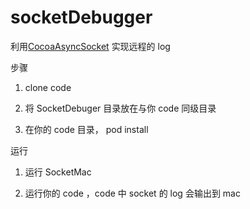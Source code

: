 # socketDebugger

利用[CocoaAsyncSocket](https://github.com/robbiehanson/CocoaAsyncSocket) 实现远程的 log

步骤

1. clone code

2. 将 SocketDebuger 目录放在与你 code 同级目录

3. 在你的 code 目录， pod install

运行

1. 运行 SocketMac

2. 运行你的 code ，code 中 socket 的 log 会输出到 mac

